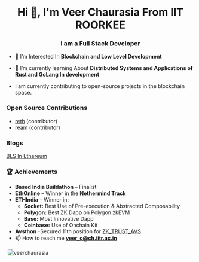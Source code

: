 <h1 align="center">Hi 👋, I'm Veer Chaurasia From IIT ROORKEE</h1>
<h3 align="center">I am a Full Stack Developer</h3>

- 🔭 I’m Interested In **Blockchain and Low Level Development**

- 🌱 I’m currently learning About **Distributed Systems and Applications of Rust and GoLang In development**
- I am currently contributing to open-source projects in the blockchain space.
### Open Source Contributions
- [reth](https://github.com/paradigmxyz/reth/pulls?q=is%3Apr+is%3Amerged+author%3AVeerChaurasia) (contributor)
- [ream](https://github.com/ReamLabs/ream/pulls?q=is%3Apr+is%3Amerged+author%3AVeerChaurasia+) (contributor)
### Blogs
[BLS In Ethereum](https://open.substack.com/pub/0xpsuedo/p/understanding-bls-signatures-in-ethereum?r=5eqdgc&utm_campaign=post&utm_medium=web&showWelcomeOnShare=false)

### 🏆 Achievements

- **Based India Buildathon** – Finalist  
- **EthOnline** – Winner in the **Nethermind Track**  
- **ETHIndia** – Winner in:  
  - **Socket:** Best Use of Pre-execution & Abstracted Composability  
  - **Polygon:** Best ZK Dapp on Polygon zkEVM  
  - **Base:** Most Innovative Dapp
  - **Coinbase:** Use of Onchain Kit 
- **Avsthon** -Secured 11th position for [ZK_TRUST_AVS](https://github.com/VeerChaurasia/AVS_HACK.git)  
- 📫 How to reach me **veer_c@ch.iitr.ac.in**
<p>&nbsp;<img align="center" src="https://github-readme-stats.vercel.app/api?username=veerchaurasia&show_icons=true&theme=onedark&title_color=77bb41&hide_border=true&locale=en" alt="veerchaurasia" /></p>





